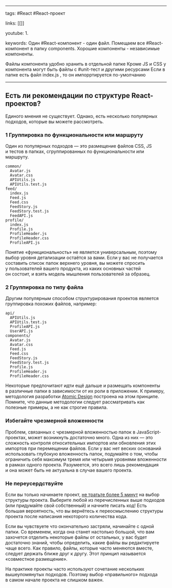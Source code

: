 ____

tags: #React #React-проект

links: [[]]

youtube: 
1. 

keywords:
Один #React-компонент  - один файл.
Помещаем все #React-компонент в папку components.
Хорошие компоненты - независимые компоненты.

Файлы компонента удобно хранить в отдельной папке
Кроме JS и CSS у компонента могут быть файлы с #unit-тест и другими ресурсами
Если в папке есть файл index.js , то он импорртируется по-умолчанию
_____

## Есть ли рекомендации по структуре React-проектов?

Единого мнения не существует. Однако, есть несколько популярных подходов, которые вы можете рассмотреть.

### 1 Группировка по функциональности или маршруту

Один из популярных подходов — это размещение файлов CSS, JS и тестов в папках, сгруппированных по функциональности или маршруту.

```
common/
  Avatar.js
  Avatar.css
  APIUtils.js
  APIUtils.test.js
feed/
  index.js
  Feed.js
  Feed.css
  FeedStory.js
  FeedStory.test.js
  FeedAPI.js
profile/
  index.js
  Profile.js
  ProfileHeader.js
  ProfileHeader.css
  ProfileAPI.js
```

Понятие «функциональность» не является универсальным, поэтому выбор уровня детализации остаётся за вами. Если у вас не получается составить список папок верхнего уровня, вы можете спросить у пользователей вашего продукта, из каких основных частей он состоит, и взять модель мышления пользователей за образец.

### 2 Группировка по типу файла

Другим популярным способом структурирования проектов является группировка похожих файлов, например:

```
api/
  APIUtils.js
  APIUtils.test.js
  ProfileAPI.js
  UserAPI.js
components/
  Avatar.js
  Avatar.css
  Feed.js
  Feed.css
  FeedStory.js
  FeedStory.test.js
  Profile.js
  ProfileHeader.js
  ProfileHeader.css
```

Некоторые предпочитают идти ещё дальше и размещать компоненты в различные папки в зависимости от их роли в приложении. К примеру, методология разработки [Atomic Design](http://bradfrost.com/blog/post/atomic-web-design/) построена на этом принципе. Помните, что данные методологии следует рассматривать как полезные примеры, а не как строгие правила.

### Избегайте чрезмерной вложенности

Проблем, связанных с чрезмерной вложенностью папок в JavaScript-проектах, может возникнуть достаточно много. Одна из них — это сложность контроля относительных импортов или обновления этих импортов при перемещении файлов. Если у вас нет веских оснований использовать глубокую вложенность папок, подумайте о том, чтобы ограничить себя максимум тремя или четырьмя уровнями вложенности в рамках одного проекта. Разумеется, это всего лишь рекомендация и она может быть не актуальна в случае вашего проекта.

### Не переусердствуйте

Если вы только начинаете проект, [не тратьте более 5 минут](https://ru.wikipedia.org/wiki/%D0%90%D0%BD%D0%B0%D0%BB%D0%B8%D1%82%D0%B8%D1%87%D0%B5%D1%81%D0%BA%D0%B8%D0%B9_%D0%BF%D0%B0%D1%80%D0%B0%D0%BB%D0%B8%D1%87) на выбор структуры проекта. Выберите любой из перечисленных выше подходов (или придумайте свой собственный) и начните писать код! Есть большая вероятность, что вы вернётесь к переосмыслению структуры проекта после написания некоторого количества кода.

Если вы чувствуете что окончательно застряли, начинайте с одной папки. Со временем, когда она станет настолько большой, что вам захочется отделить некоторые файлы от остальных, у вас будет достаточно знаний, чтобы определить, какие файлы вы редактируете чаще всего. Как правило, файлы, которые часто меняются вместе, следует держать ближе друг к другу. Этот принцип называется «совместное размещение».

На практике проекты часто используют сочетание нескольких вышеупомянутых подходов. Поэтому выбор «правильного» подхода в самом начале проекта не слишком важен.